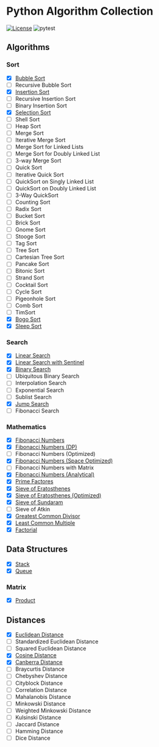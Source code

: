 # Python Algorithm Collection

[![License](https://img.shields.io/badge/License-Apache%202.0-blue.svg)](https://opensource.org/licenses/Apache-2.0)
![pytest](https://github.com/nocotan/algorithm_collection_py/workflows/pytest/badge.svg)

## Algorithms

### Sort
* [x] [Bubble Sort](./algorithm_collection/sort/bubble_sort.py)
* [ ] Recursive Bubble Sort
* [x] [Insertion Sort](./algorithm_collection/sort/insertion_sort.py)
* [ ] Recursive Insertion Sort
* [ ] Binary Insertion Sort
* [x] [Selection Sort](./algorithm_collection/sort/selection_sort.py)
* [ ] Shell Sort
* [ ] Heap Sort
* [ ] Merge Sort
* [ ] Iterative Merge Sort
* [ ] Merge Sort for Linked Lists
* [ ] Merge Sort for Doubly Linked List
* [ ] 3-way Merge Sort
* [ ] Quick Sort
* [ ] Iterative Quick Sort
* [ ] QuickSort on Singly Linked List
* [ ] QuickSort on Doubly Linked List
* [ ] 3-Way QuickSort
* [ ] Counting Sort
* [ ] Radix Sort
* [ ] Bucket Sort
* [ ] Brick Sort
* [ ] Gnome Sort
* [ ] Stooge Sort
* [ ] Tag Sort
* [ ] Tree Sort
* [ ] Cartesian Tree Sort
* [ ] Pancake Sort
* [ ] Bitonic Sort
* [ ] Strand Sort
* [ ] Cocktail Sort
* [ ] Cycle Sort
* [ ] Pigeonhole Sort
* [ ] Comb Sort
* [ ] TimSort
* [x] [Bogo Sort](./algorithm_collection/sort/bogo_sort.py)
* [x] [Sleep Sort](./algorithm_collection/sort/sleep_sort.py)

### Search
* [x] [Linear Search](./algorithm_collection/search/linear_search.py)
* [x] [Linear Search with Sentinel](./algorithm_collection/search/linear_search_with_sentinel.py)
* [x] [Binary Search](./algorithm_collection/search/binary_search.py)
* [ ] Ubiquitous Binary Search
* [ ] Interpolation Search
* [ ] Exponential Search
* [ ] Sublist Search
* [x] [Jump Search](./algorithm_collection/search/jump_search.py)
* [ ] Fibonacci Search

### Mathematics
* [x] [Fibonacci Numbers](./algorithm_collection/mathematics/fibonacci_numbers.py)
* [x] [Fibonacci Numbers (DP)](./algorithm_collection/mathematics/fibonacci_numbers_dp.py)
* [ ] Fibonacci Numbers (Optimized)
* [x] [Fibonacci Numbers (Space Optimized)](./algorithm_collection/mathematics/fibonacci_numbers_space_optimized.py)
* [ ] Fibonacci Numbers with Matrix
* [x] [Fibonacci Numbers (Analytical)](./algorithm_collection/mathematics/fibonacci_numbers_analytical.py)
* [x] [Prime Factores](./algorithm_collection/mathematics/prime_factors.py)
* [x] [Sieve of Eratosthenes](./algorithm_collection/mathematics/sieve_of_eratosthenes.py)
* [x] [Sieve of Eratosthenes (Optimized)](./algorithm_collection/mathematics/sieve_of_eratosthenes_optimized.py)
* [x] [Sieve of Sundaram](./algorithm_collection/mathematics/sieve_of_sundaram.py)
* [ ] Sieve of Atkin
* [x] [Greatest Common Divisor](./algorithm_collection/mathematics/gcd.py)
* [x] [Least Common Multiple](./algorithm_collection/mathematics/lcm.py)
* [x] [Factorial](./algorithm_collection/mathematics/factorial.py)

## Data Structures

* [x] [Stack](./data_structure_collection/stack.py)
* [x] [Queue](./data_structure_collection/queue.py)

### Matrix
* [x] [Product](./data_structure_collection/matrix/product.py)

## Distances
* [x] [Euclidean Distance](./distance_collection/euclidean_distance.py)
* [ ] Standardized Euclidean Distance
* [ ] Squared Euclidean Distance
* [x] [Cosine Distance](./distance_collection/cosine_distance.py)
* [x] [Canberra Distance](./distance_collection/canberra_distance.py)
* [ ] Braycurtis Distance
* [ ] Chebyshev Distance 
* [ ] Cityblock Distance 
* [ ] Correlation Distance 
* [ ] Mahalanobis Distance
* [ ] Minkowski Distance
* [ ] Weighted Minkowski Distance
* [ ] Kulsinski Distance
* [ ] Jaccard Distance
* [ ] Hamming Distance
* [ ] Dice Distance
